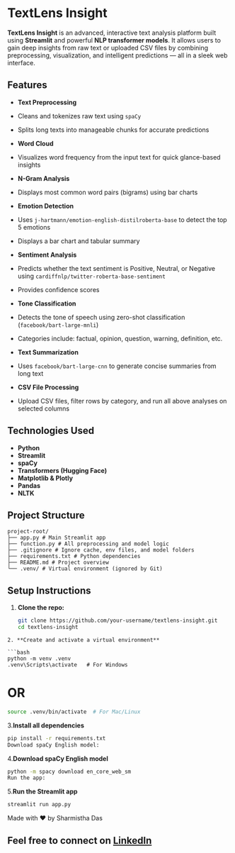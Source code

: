 # TextLens Insight 

**TextLens Insight** is an advanced, interactive text analysis platform built using **Streamlit** and powerful **NLP transformer models**. It allows users to gain deep insights from raw text or uploaded CSV files by combining preprocessing, visualization, and intelligent predictions — all in a sleek web interface.

##  Features

-  **Text Preprocessing**
  - Cleans and tokenizes raw text using `spaCy`
  - Splits long texts into manageable chunks for accurate predictions

-  **Word Cloud**
  - Visualizes word frequency from the input text for quick glance-based insights

-  **N-Gram Analysis**
  - Displays most common word pairs (bigrams) using bar charts

-  **Emotion Detection**
  - Uses `j-hartmann/emotion-english-distilroberta-base` to detect the top 5 emotions
  - Displays a bar chart and tabular summary

-  **Sentiment Analysis**
  - Predicts whether the text sentiment is Positive, Neutral, or Negative using `cardiffnlp/twitter-roberta-base-sentiment`
  - Provides confidence scores

-  **Tone Classification**
  - Detects the tone of speech using zero-shot classification (`facebook/bart-large-mnli`)
  - Categories include: factual, opinion, question, warning, definition, etc.

-  **Text Summarization**
  - Uses `facebook/bart-large-cnn` to generate concise summaries from long text

-  **CSV File Processing**
  - Upload CSV files, filter rows by category, and run all above analyses on selected columns

##  Technologies Used

- **Python**
- **Streamlit**
- **spaCy**
- **Transformers (Hugging Face)**
- **Matplotlib & Plotly**
- **Pandas**
- **NLTK**

##  Project Structure
```text
project-root/
├── app.py # Main Streamlit app
├── function.py # All preprocessing and model logic
├── .gitignore # Ignore cache, env files, and model folders
├── requirements.txt # Python dependencies
├── README.md # Project overview
└── .venv/ # Virtual environment (ignored by Git)
```
##  Setup Instructions

1. **Clone the repo:**

   ```bash
   git clone https://github.com/your-username/textlens-insight.git
   cd textlens-insight
  ```
2. **Create and activate a virtual environment**

```bash
python -m venv .venv
.venv\Scripts\activate   # For Windows
```
# OR
```bash
source .venv/bin/activate  # For Mac/Linux
```
3.**Install all dependencies**

```bash
pip install -r requirements.txt
Download spaCy English model:
```
4.**Download spaCy English model**

```bash
python -m spacy download en_core_web_sm
Run the app:
```
5.**Run the Streamlit app**

```bash
streamlit run app.py
```
Made with ❤️ by Sharmistha Das

Feel free to connect on [LinkedIn](https://www.linkedin.com/in/sharmishtha-das8/)
---

